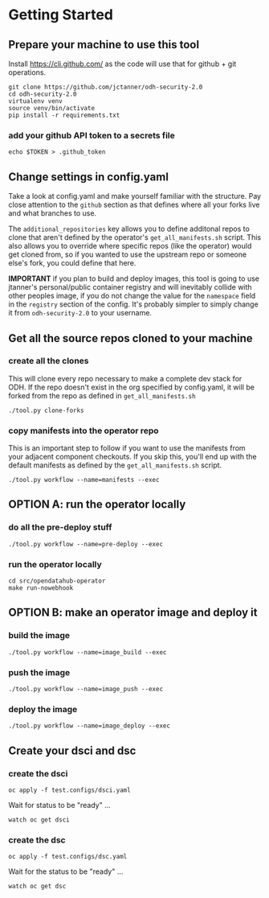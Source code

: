 # Getting Started

## Prepare your machine to use this tool

Install https://cli.github.com/ as the code will use that for github + git operations.

```
git clone https://github.com/jctanner/odh-security-2.0
cd odh-security-2.0
virtualenv venv
source venv/bin/activate
pip install -r requirements.txt
```

### add your github API token to a secrets file
```
echo $TOKEN > .github_token
```

## Change settings in config.yaml

Take a look at config.yaml and make yourself familiar with the structure. Pay close attention to the `github` section as that defines where all your forks live and what branches to use.

The `additional_repositories` key allows you to define additonal repos to clone that aren't defined by the operator's `get_all_manifests.sh` script. This also allows you to override where specific repos (like the operator) would get cloned from, so if you wanted to use the upstream repo or someone else's fork, you could define that here.

**IMPORTANT** if you plan to build and deploy images, this tool is going to use jtanner's personal/public container registry and will inevitably collide with other peoples image, if you do not change the value for the `namespace` field in the `registry` section of the config. It's probably simpler to simply change it from `odh-security-2.0` to your username.

## Get all the source repos cloned to your machine

### create all the clones

This will clone every repo necessary to make a complete dev stack for ODH. If the repo doesn't exist in the org specified by config.yaml, it will be forked from the repo as defined in `get_all_manifests.sh`

```
./tool.py clone-forks
```

### copy manifests into the operator repo

This is an important step to follow if you want to use the manifests from your adjacent component checkouts. If you skip this, you'll end up with the default manifests as defined by the `get_all_manifests.sh` script.

```
./tool.py workflow --name=manifests --exec
```

## OPTION A: run the operator locally

### do all the pre-deploy stuff
```
./tool.py workflow --name=pre-deploy --exec
```

### run the operator locally
```
cd src/opendatahub-operator
make run-nowebhook
```

## OPTION B: make an operator image and deploy it

### build the image
```
./tool.py workflow --name=image_build --exec
```

### push the image
```
./tool.py workflow --name=image_push --exec
```

### deploy the image
```
./tool.py workflow --name=image_deploy --exec
```

## Create your dsci and dsc

### create the dsci
```
oc apply -f test.configs/dsci.yaml
```

Wait for status to be "ready" ...

```
watch oc get dsci
```

### create the dsc
```
oc apply -f test.configs/dsc.yaml
```

Wait for the status to be "ready" ...

```
watch oc get dsc
```
